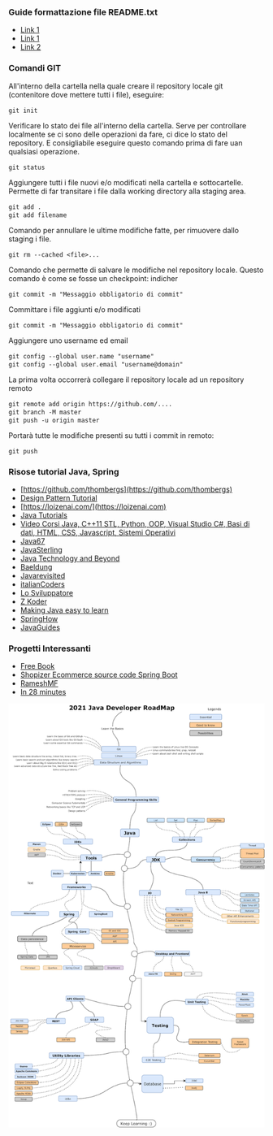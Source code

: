 ### Guide formattazione file README.txt

- [Link 1](https://docs.github.com/en/github/writing-on-github/basic-writing-and-formatting-syntax)
- [Link 1](https://guides.github.com/pdfs/markdown-cheatsheet-online.pdf)
- [Link 2](https://github.com/adam-p/markdown-here/wiki/Markdown-Cheatsheet)


### Comandi GIT

All'interno della cartella nella quale creare il repository locale git (contenitore dove mettere tutti i file), eseguire:
```
git init

```

Verificare lo stato dei file all'interno della cartella.
Serve per controllare localmente se ci sono delle operazioni da fare, ci dice lo stato del repository.
E consigliabile eseguire questo comando prima di fare uan qualsiasi operazione.
```
git status

```

Aggiungere tutti i file nuovi e/o modificati nella cartella e sottocartelle.
Permette di far transitare i file dalla working directory alla staging area.
```
git add .
git add filename

```


Comando per annullare le ultime modifiche fatte, per rimuovere dallo staging i file.
```
git rm --cached <file>...
```


Comando che permette di salvare le modifiche nel repository locale.
Questo comando è come se fosse un checkpoint: indicher
```
git commit -m "Messaggio obbligatorio di commit"
```


Committare i file aggiunti e/o modificati
```
git commit -m "Messaggio obbligatorio di commit"
```

Aggiungere uno username ed email
```
git config --global user.name "username"
git config --global user.email "username@domain"
```


La prima volta occorrerà collegare il repository locale ad un repository remoto
```
git remote add origin https://github.com/....
git branch -M master
git push -u origin master
```



Portarà tutte le modifiche presenti su tutti i commit in remoto:
```
git push 
```



### Risose tutorial Java, Spring
- [https://github.com/thombergs](https://github.com/thombergs)
- [Design Pattern Tutorial](https://www.tutorialspoint.com/design_pattern)
- [https://loizenai.com/](https://loizenai.com)
- [Java Tutorials](https://howtodoinjava.com)
- [Video Corsi Java, C++11 STL, Python, OOP, Visual Studio C#, Basi di dati, HTML, CSS, Javascript, Sistemi Operativi](https://www.youtube.com/channel/UC5_j0dmvXE0xs6ra-clGz4A)
- [Java67](https://www.java67.com)
- [JavaSterling](https://javasterling.com)
- [Java Technology and Beyond](https://javatechonline.com)
- [Baeldung](https://baeldung.com)
- [Javarevisited](https://javarevisited.blogspot.com)
- [italianCoders](https://italiancoders.it)
- [Lo Sviluppatore](http://losviluppatore.it)
- [Z Koder](https://bezkoder.com)
- [Making Java easy to learn](https://javatechonline.com)
- [SpringHow](https://springhow.com)
- [JavaGuides](https://www.javaguides.net)

### Progetti Interessanti
- [Free Book](https://ebookfoundation.github.io/free-programming-books/books/free-programming-books-it.html#database)
- [Shopizer Ecommerce source code Spring Boot](https://github.com/shopizer-ecommerce/shopizer)
- [RameshMF](https://github.com/RameshMF)
- [In 28 minutes](https://github.com/in28minutes)

![2021 Java Developer RoadMap](2021_Java_Developer_RoadMap.png)
